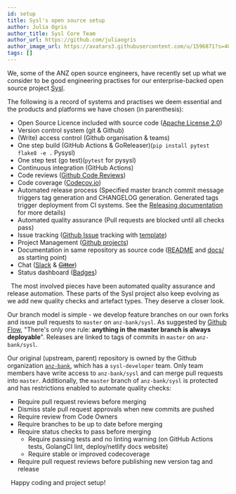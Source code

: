 ```yaml
---
id: setup
title: Sysl's open source setup
author: Julia Ogris
author_title: Sysl Core Team
author_url: https://github.com/juliaogris
author_image_url: https://avatars3.githubusercontent.com/u/1596871?s=400&u=f911daad0502d9b840608caf8cb91d8fe600db13&v=4
tags: []
---
```


We, some of the ANZ open source engineers, have recently set up what we consider to be good engineering practises for our enterprise-backed open source project [Sysl](https://github.com/anz-bank/sysl).

<!--truncate-->

The following is a record of systems and practises we deem essential and the products and platforms we have chosen (in parenthesis):

- Open Source Licence included with source code ([Apache License 2.0](https://github.com/anz-bank/sysl/blob/master/LICENSE))
- Version control system (git & Github)
- (Write) access control (Github organisation & teams)
- One step build (GitHub Actions & GoReleaser)(`pip install pytest flake8 -e .` Pysysl)
- One step test (go test)(`pytest` for pysysl)
- Continuous integration (GitHub Actions)
- Code reviews ([Github Code Reviews](https://github.com/features/code-review))
- Code coverage ([Codecov.io](https://codecov.io/github/anz-bank/sysl/))
- Automated release process (Specified master branch commit message triggers tag generation and CHANGELOG generation. Generated tags trigger deployment from CI systems. See the [Releasing documentation](https://github.com/anz-bank/sysl/blob/master/docs/releasing.md) for more details)
- Automated quality assurance (Pull requests are blocked until all checks pass)
- Issue tracking ([Github Issue](https://github.com/anz-bank/sysl/issues) tracking with [template](https://github.com/anz-bank/sysl/tree/master/.github/ISSUE_TEMPLATE))
- Project Management ([Github projects](https://github.com/anz-bank/sysl/projects))
- Documentation in same repository as source code ([README](https://github.com/anz-bank/sysl/blob/master/README.md) and [docs/](https://github.com/anz-bank/sysl/blob/master/docs) as starting point)
- Chat ([Slack](https://anzoss.slack.com/messages/sysl/) & <del>[Gitter](https://gitter.im/anz-bank/sysl)</del>)
- Status dashboard ([Badges](https://github.com/anz-bank/sysl/blob/master/README.md))

&nbsp;
The most involved pieces have been automated quality assurance and release automation. These parts of the Sysl project also keep evolving as we add new quality checks and artefact types. They deserve a closer look.

Our branch model is simple - we develop feature branches on our own forks and issue pull requests to `master` on `anz-bank/sysl`. As suggested by [Github Flow](https://guides.github.com/introduction/flow/), "There's only one rule: **anything in the master branch is always deployable**". Releases are linked to tags of commits in `master` on `anz-bank/sysl`.

Our original (upstream, parent) repository is owned by the Github organization [`anz-bank`](https://github.com/anz-bank), which has a `sysl-developer` team. Only team members have write access to `anz-bank/sysl` and can merge pull requests into `master`. Additionally, the `master` branch of `anz-bank/sysl` is protected and has restrictions enabled to automate quality checks:

- Require pull request reviews before merging
- Dismiss stale pull request approvals when new commits are pushed
- Require review from Code Owners
- Require branches to be up to date before merging
- Require status checks to pass before merging
  - Require passing tests and no linting warning (on GitHub Actions tests, GolangCI lint, deploy/netlify docs website)
  - Require stable or improved codecoverage
- Require pull request reviews before publishing new version tag and release

&nbsp;
Happy coding and project setup!
